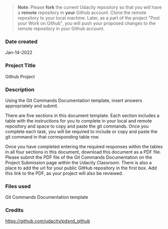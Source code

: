 >**Note**: Please **fork** the current Udacity repository so that you will have a **remote** repository in **your** Github account. Clone the remote repository to your local machine. Later, as a part of the project "Post your Work on Github", you will push your proposed changes to the remote repository in your Github account.

### Date created
Jan-14-2022


### Project Title
Github Project

### Description
Using the Git Commands Documentation template, insert answers appropriately and submit.

There are five sections in this document template. 
Each section includes a table with the instructions for you to complete in your local and remote repository and space to copy and paste the git commands. 
Once you complete each task, you will be required to include or copy and paste the git command in that corresponding table row.

Once you have completed entering the required responses within the tables in all four sections in this document, download this document as a PDF file. 
Please submit the PDF file of the Git Commands Documentation on the Project Submission page within the Udacity Classroom. There is also a place to add the url for your public GitHub repository in the first box. Add this link to the PDF, as your project will also be reviewed.


### Files used
Git Commands Documentation template

### Credits
https://github.com/udacity/pdsnd_github

